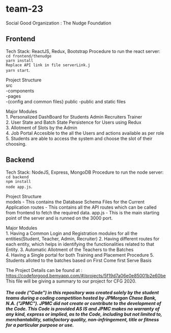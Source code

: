 # team-23
Social Good Organization : The Nudge Foundation

## Frontend
Tech Stack: ReactJS, Redux, Bootstrap
Procedure to run the react server:  
``cd frontend/thenudge``  
``yarn install``  
``Replace API link in file serverLink.j``  
``yarn start``.  
  
  Project Structure  
  src  
    -components  
    -pages  
    -{config and common files}
  public
    -public and static files
    
    
  Major Modules  
    1. Personalized DashBoard for Students Admin Recruiters Trainer  
    2. User State and Batch State Persistence for Users using Redux  
    3. Allotment of Slots by the Admin  
    4. Job Portal Accesible to the all the Users and actions available as per role  
    5. Students are able to access the system and choose the slot of their choosing.
  
## Backend
Tech Stack: NodeJS, Express, MongoDB
Procedure to run the node server:  
``cd backend``  
``npm install``  
``node app.js``.  
  
  Project Structure  
  models - This contains the Database Schema Files for the Current Application
  routes - This contains all the API routes which can be called from frontend to fetch the required data.
  app.js - This is the main starting point of the server and is runned on the 3000 port.
    
    
  Major Modules  
    1. Having a Common Login and Registration modules for all the entities(Student, Teacher, Admin, Recruiter) 
    2. Having different routes for each entity, which helps in identifying the functionalities related to that Entity.
    3. Automatic Allotment of the Teachers to the Batches  
    4. Having a Single portal for both Training and Placement Procedure
    5. Students alloted to the batches based on First Come first Serve Basis
  
  The Project Details can be found at : https://codeforgood.bemyapp.com/#/projects/5f19d7a06e0e85001b2e60be
This file will be giving a summary to our project for CFG 2020.

##### The code ("Code") in this repository was created solely by the student teams during a coding competition hosted by JPMorgan Chase Bank, N.A. ("JPMC").						JPMC did not create or contribute to the development of the Code.  This Code is provided AS IS and JPMC makes no warranty of any kind, express or implied, as to the Code,						including but not limited to, merchantability, satisfactory quality, non-infringement, title or fitness for a particular purpose or use.